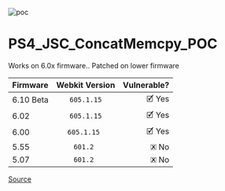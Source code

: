![poc](https://i.postimg.cc/jq8Nh93h/20181210114049.png)

# PS4_JSC_ConcatMemcpy_POC

Works on 6.0x firmware.. Patched on lower firmware

|Firmware | Webkit Version | Vulnerable? |
| :--- | :---: | ---: |
| 6.10 Beta | `605.1.15` | 🗹 Yes |
| 6.02 | `605.1.15` | 🗹 Yes |
| 6.00 | `605.1.15 ` | 🗹 Yes |
| 5.55 | `601.2 ` | 🗷 No |
| 5.07 | `601.2 ` | 🗷 No |

[Source](https://raw.githubusercontent.com/externalist/exploit_playground/master/jsc_ConcatMemcpy_infoleak/ileak.html)

